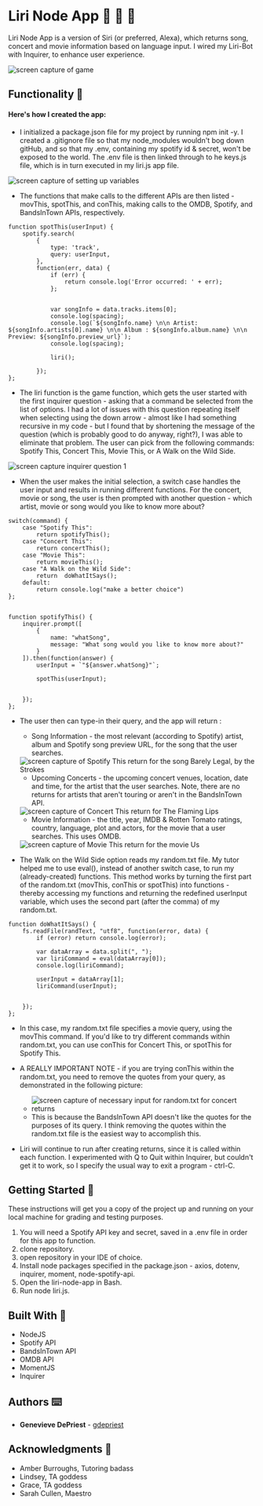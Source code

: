 # Liri Node App 🎵 🎥 🎤

Liri Node App is a version of Siri (or preferred, Alexa), which returns song, concert and movie information based on language input.  I wired my Liri-Bot with Inquirer, to enhance user experience.

<img src="./images/app-screencapture.PNG" alt="screen capture of game">

## Functionality 💪
#### Here's how I created the app: 

* I initialized a package.json file for my project by running npm init -y.  I created a .gitignore file so that my node_modules wouldn't bog down gitHub, and so that my .env, containing my spotify id & secret, won't be exposed to the world. The .env file is then linked through to he keys.js file, which is in turn executed in my liri.js app file.

<img src="./images/sc-1.PNG" alt="screen capture of setting up variables">

* The functions that make calls to the different APIs are then listed - movThis, spotThis, and conThis, making calls to the OMDB, Spotify, and BandsInTown APIs, respectively.

```
function spotThis(userInput) {
    spotify.search(
        { 
            type: 'track', 
            query: userInput,
        }, 
        function(err, data) {
            if (err) {
                return console.log('Error occurred: ' + err);
            };

            
            var songInfo = data.tracks.items[0];
            console.log(spacing);
            console.log(`${songInfo.name} \n\n Artist: ${songInfo.artists[0].name} \n\n Album : ${songInfo.album.name} \n\n Preview: ${songInfo.preview_url}`);
            console.log(spacing);

            liri();

        });
};

```

* The liri function is the game function, which gets the user started with the first inquirer question - asking that a command be selected from the list of options.  I had a lot of issues with this question repeating itself when selecting using the down arrow - almost like I had something recursive in my code - but I found that by shortening the message of the question (which is probably good to do anyway, right?), I was able to eliminate that problem.  The user can pick from the following commands: Spotify This, Concert This, Movie This, or A Walk on the Wild Side.

<img src="./images/inquirerq1.PNG" alt="screen capture inquirer question 1">


* When the user makes the initial selection, a switch case handles the user input and results in running different functions.  For the concert, movie or song, the user is then prompted with another question - which artist, movie or song would you like to know more about?  

```
switch(command) {
    case "Spotify This":
        return spotifyThis();
    case "Concert This":
        return concertThis();
    case "Movie This":
        return movieThis();
    case "A Walk on the Wild Side":
        return  doWhatItSays();
    default:
        return console.log("make a better choice")
};
    

function spotifyThis() {
    inquirer.prompt([
        {
            name: "whatSong",
            message: "What song would you like to know more about?"
        }
    ]).then(function(answer) {
        userInput = `"${answer.whatSong}"`;    

        spotThis(userInput);
        
        
    });
};

```

* The user then can type-in their query, and the app will return :
    - Song Information - the most relevant (according to Spotify) artist, album and Spotify song preview URL, for the song that the user searches.
    <img src="./images/spotify-return.PNG" alt="screen capture of Spotify This return for the song Barely Legal, by the Strokes">

    - Upcoming Concerts - the upcoming concert venues, location, date and time, for the artist that the user searches.  Note, there are no returns for artists that aren't touring or aren't in the BandsInTown API. 
    <img src="./images/bands-return.PNG" alt="screen capture of Concert This return for The Flaming Lips">
 
    - Movie Information - the title, year, IMDB & Rotten Tomato ratings, country, language, plot and actors, for the movie that a user searches.  This uses OMDB.
    <img src="./images/movie-return.PNG" alt="screen capture of Movie This return for the movie Us">


* The Walk on the Wild Side option reads my random.txt file.  My tutor helped me to use eval(), instead of another switch case, to run my (already-created) functions.  This method works by turning the first part of the random.txt (movThis, conThis or spotThis) into functions - thereby accessing my functions and returning the redefined userInput variable, which uses the second part (after the comma) of my random.txt.  

```
function doWhatItSays() {
    fs.readFile(randText, "utf8", function(error, data) {
        if (error) return console.log(error);

        var dataArray = data.split(", ");
        var liriCommand = eval(dataArray[0]);
        console.log(liriCommand);

        userInput = dataArray[1];
        liriCommand(userInput);
                    

    });
};

```

* In this case, my random.txt file specifies a movie query, using the movThis command.  If you'd like to try different commands within random.txt, you can use conThis for Concert This, or spotThis for Spotify This.

* A REALLY IMPORTANT NOTE - if you are trying conThis within the random.txt, you need to remove the quotes from your query, as demonstrated in the following picture:
    - <img src="./images/random-text.PNG" alt="screen capture of necessary input for random.txt for concert returns">
    - This is because the BandsInTown API doesn't like the quotes for the purposes of its query.  I think removing the quotes within the random.txt file is the easiest way to accomplish this.

* Liri will continue to run after creating returns, since it is called within each function.  I experimented with Q to Quit within Inquirer, but couldn't get it to work, so I specify the usual way to exit a program - ctrl-C.  


## Getting Started 🏁

These instructions will get you a copy of the project up and running on your local machine for grading and testing purposes. 

1. You will need a Spotify API key and secret, saved in a .env file in order for this app to function.
2. clone repository. 
3. open repository in your IDE of choice.
4. Install node packages specified in the package.json - axios, dotenv, inquirer, moment, node-spotify-api.
5. Open the liri-node-app in Bash.
4. Run node liri.js.



## Built With 🔧

* NodeJS
* Spotify API
* BandsInTown API
* OMDB API
* MomentJS
* Inquirer


## Authors ⌨️

* **Genevieve DePriest** - [gdepriest](https://github.com/gdepriest)

## Acknowledgments 🌟

* Amber Burroughs, Tutoring badass
* Lindsey, TA goddess
* Grace, TA goddess
* Sarah Cullen, Maestro
